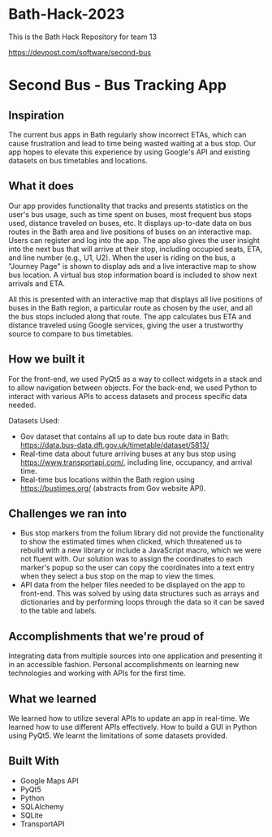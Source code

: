 # Bath-Hack-2023

This is the Bath Hack Repository for team 13

https://devpost.com/software/second-bus

# Second Bus - Bus Tracking App

## Inspiration

The current bus apps in Bath regularly show incorrect ETAs, which can cause frustration and lead to time being wasted waiting at a bus stop. Our app hopes to elevate this experience by using Google's API and existing datasets on bus timetables and locations.

## What it does

Our app provides functionality that tracks and presents statistics on the user's bus usage, such as time spent on buses, most frequent bus stops used, distance traveled on buses, etc. It displays up-to-date data on bus routes in the Bath area and live positions of buses on an interactive map. Users can register and log into the app. The app also gives the user insight into the next bus that will arrive at their stop, including occupied seats, ETA, and line number (e.g., U1, U2). When the user is riding on the bus, a "Journey Page" is shown to display ads and a live interactive map to show bus location. A virtual bus stop information board is included to show next arrivals and ETA.

All this is presented with an interactive map that displays all live positions of buses in the Bath region, a particular route as chosen by the user, and all the bus stops included along that route. The app calculates bus ETA and distance traveled using Google services, giving the user a trustworthy source to compare to bus timetables.

## How we built it

For the front-end, we used PyQt5 as a way to collect widgets in a stack and to allow navigation between objects. For the back-end, we used Python to interact with various APIs to access datasets and process specific data needed.

Datasets Used:
- Gov dataset that contains all up to date bus route data in Bath: https://data.bus-data.dft.gov.uk/timetable/dataset/5813/
- Real-time data about future arriving buses at any bus stop using https://www.transportapi.com/, including line, occupancy, and arrival time.
- Real-time bus locations within the Bath region using https://bustimes.org/ (abstracts from Gov website API).

## Challenges we ran into

- Bus stop markers from the folium library did not provide the functionality to show the estimated times when clicked, which threatened us to rebuild with a new library or include a JavaScript macro, which we were not fluent with. Our solution was to assign the coordinates to each marker's popup so the user can copy the coordinates into a text entry when they select a bus stop on the map to view the times.
- API data from the helper files needed to be displayed on the app to front-end. This was solved by using data structures such as arrays and dictionaries and by performing loops through the data so it can be saved to the table and labels.

## Accomplishments that we're proud of

Integrating data from multiple sources into one application and presenting it in an accessible fashion. Personal accomplishments on learning new technologies and working with APIs for the first time.

## What we learned

We learned how to utilize several APIs to update an app in real-time. We learned how to use different APIs effectively. How to build a GUI in Python using PyQt5. We learnt the limitations of some datasets provided.

## Built With

- Google Maps API
- PyQt5
- Python
- SQLAlchemy
- SQLite
- TransportAPI
